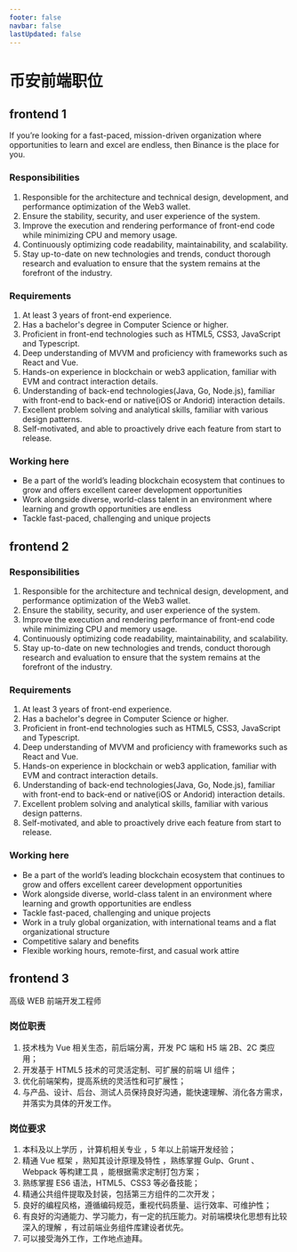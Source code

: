 ```yaml
---
footer: false
navbar: false
lastUpdated: false
---
```


# 币安前端职位

## frontend 1

If you’re looking for a fast-paced, mission-driven organization where opportunities to learn and excel are endless, then Binance is the place for you.

### Responsibilities

1. Responsible for the architecture and technical design, development, and performance optimization of the Web3 wallet.
2. Ensure the stability, security, and user experience of the system.
3. Improve the execution and rendering performance of front-end code while minimizing CPU and memory usage.
4. Continuously optimizing code readability, maintainability, and scalability.
5. Stay up-to-date on new technologies and trends, conduct thorough research and evaluation to ensure that the system remains at the forefront of the industry.

### Requirements

1. At least 3 years of front-end experience.
2. Has a bachelor's degree in Computer Science or higher.
3. Proficient in front-end technologies such as HTML5, CSS3, JavaScript and Typescript.
4. Deep understanding of MVVM and proficiency with frameworks such as React and Vue.
5. Hands-on experience in blockchain or web3 application, familiar with EVM and contract interaction details.
6. Understanding of back-end technologies(Java, Go, Node.js), familiar with front-end to back-end or native(iOS or Andorid) interaction details.
7. Excellent problem solving and analytical skills, familiar with various design patterns.
8. Self-motivated, and able to proactively drive each feature from start to release.

### Working here

- Be a part of the world’s leading blockchain ecosystem that continues to grow and offers excellent career development opportunities
- Work alongside diverse, world-class talent in an environment where learning and growth opportunities are endless
- Tackle fast-paced, challenging and unique projects

## frontend 2

### Responsibilities

1. Responsible for the architecture and technical design, development, and performance optimization of the Web3 wallet.
2. Ensure the stability, security, and user experience of the system.
3. Improve the execution and rendering performance of front-end code while minimizing CPU and memory usage.
4. Continuously optimizing code readability, maintainability, and scalability.
5. Stay up-to-date on new technologies and trends, conduct thorough research and evaluation to ensure that the system remains at the forefront of the industry.

### Requirements

1. At least 3 years of front-end experience.
2. Has a bachelor's degree in Computer Science or higher.
3. Proficient in front-end technologies such as HTML5, CSS3, JavaScript and Typescript.
4. Deep understanding of MVVM and proficiency with frameworks such as React and Vue.
5. Hands-on experience in blockchain or web3 application, familiar with EVM and contract interaction details.
6. Understanding of back-end technologies(Java, Go, Node.js), familiar with front-end to back-end or native(iOS or Andorid) interaction details.
7. Excellent problem solving and analytical skills, familiar with various design patterns.
8. Self-motivated, and able to proactively drive each feature from start to release.

### Working here

- Be a part of the world’s leading blockchain ecosystem that continues to grow and offers excellent career development opportunities
- Work alongside diverse, world-class talent in an environment where learning and growth opportunities are endless
- Tackle fast-paced, challenging and unique projects
- Work in a truly global organization, with international teams and a flat organizational structure
- Competitive salary and benefits
- Flexible working hours, remote-first, and casual work attire

## frontend 3

⾼级 WEB 前端开发⼯程师

### 岗位职责

1. 技术栈为 Vue 相关⽣态，前后端分离，开发 PC 端和 H5 端 2B、2C 类应⽤；
2. 开发基于 HTML5 技术的可灵活定制、可扩展的前端 UI 组件；
3. 优化前端架构，提⾼系统的灵活性和可扩展性；
4. 与产品、设计、后台、测试⼈员保持良好沟通，能快速理解、消化各⽅需求，并落实为具体的开发⼯作。

### 岗位要求

1. 本科及以上学历 ，计算机相关专业 ，5 年以上前端开发经验；
2. 精通 Vue 框架 ，熟知其设计原理及特性 ，熟练掌握 Gulp、Grunt 、Webpack 等构建⼯具 ，能根据需求定制打包⽅案；
3. 熟练掌握 ES6 语法，HTML5、CSS3 等必备技能；
4. 精通公共组件提取及封装，包括第三⽅组件的⼆次开发；
5. 良好的编程⻛格，遵循编码规范，重视代码质量、运⾏效率、可维护性；
6. 有良好的沟通能⼒、学习能⼒，有⼀定的抗压能⼒。对前端模块化思想有⽐较深⼊的理解 ，有过前端业务组件库建设者优先。
7. 可以接受海外⼯作，⼯作地点迪拜。
